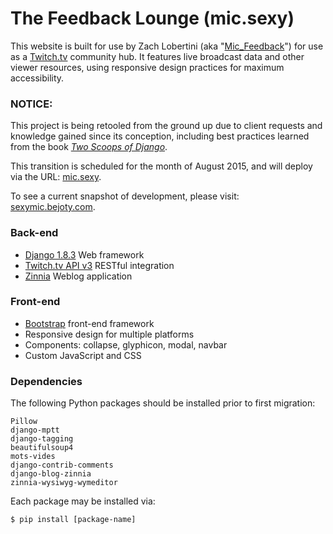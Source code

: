 # The Feedback Lounge (mic.sexy)

This website is built for use by Zach Lobertini (aka "[Mic_Feedback](http://www.twitch.tv/mic_feedback)") for use as a [Twitch.tv](http://www.twitch.tv/) community hub. It features live broadcast data and other viewer resources, using responsive design practices for maximum accessibility.

### NOTICE:

This project is being retooled from the ground up due to client requests and knowledge gained since its conception, including best practices learned from the book [*Two Scoops of Django*](http://twoscoopspress.org/).

This transition is scheduled for the month of August 2015, and will deploy via the URL: [mic.sexy](http://mic.sexy).

To see a current snapshot of development, please visit: [sexymic.bejoty.com](http://sexymic.bejoty.com).

### Back-end

* [Django 1.8.3](https://www.djangoproject.com/) Web framework
* [Twitch.tv API v3](https://github.com/justintv/Twitch-API) RESTful integration
* [Zinnia](http://django-blog-zinnia.com/) Weblog application

### Front-end

* [Bootstrap](http://getbootstrap.com/) front-end framework
* Responsive design for multiple platforms
* Components: collapse, glyphicon, modal, navbar
* Custom JavaScript and CSS

### Dependencies

The following Python packages should be installed prior to first migration:

```
Pillow
django-mptt
django-tagging
beautifulsoup4
mots-vides
django-contrib-comments
django-blog-zinnia
zinnia-wysiwyg-wymeditor
```

Each package may be installed via:

```
$ pip install [package-name]
```
